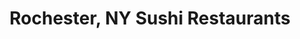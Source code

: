 ---
layout: city
title: Rochester, NY Sushi Restaurants
permalink: /new-york/rochester/
stateAbbr: NY
stateName: New York
cityName: Rochester
---